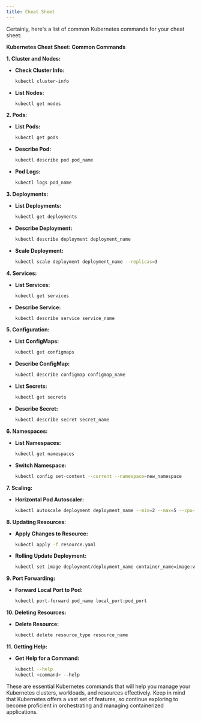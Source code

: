 ```yaml
---
title: Cheat Sheet
---
```


Certainly, here's a list of common Kubernetes commands for your cheat sheet:

**Kubernetes Cheat Sheet: Common Commands**

**1. Cluster and Nodes:**
- **Check Cluster Info:**
  ```bash
  kubectl cluster-info
  ```

- **List Nodes:**
  ```bash
  kubectl get nodes
  ```

**2. Pods:**
- **List Pods:**
  ```bash
  kubectl get pods
  ```

- **Describe Pod:**
  ```bash
  kubectl describe pod pod_name
  ```

- **Pod Logs:**
  ```bash
  kubectl logs pod_name
  ```

**3. Deployments:**
- **List Deployments:**
  ```bash
  kubectl get deployments
  ```

- **Describe Deployment:**
  ```bash
  kubectl describe deployment deployment_name
  ```

- **Scale Deployment:**
  ```bash
  kubectl scale deployment deployment_name --replicas=3
  ```

**4. Services:**
- **List Services:**
  ```bash
  kubectl get services
  ```

- **Describe Service:**
  ```bash
  kubectl describe service service_name
  ```

**5. Configuration:**
- **List ConfigMaps:**
  ```bash
  kubectl get configmaps
  ```

- **Describe ConfigMap:**
  ```bash
  kubectl describe configmap configmap_name
  ```

- **List Secrets:**
  ```bash
  kubectl get secrets
  ```

- **Describe Secret:**
  ```bash
  kubectl describe secret secret_name
  ```

**6. Namespaces:**
- **List Namespaces:**
  ```bash
  kubectl get namespaces
  ```

- **Switch Namespace:**
  ```bash
  kubectl config set-context --current --namespace=new_namespace
  ```

**7. Scaling:**
- **Horizontal Pod Autoscaler:**
  ```bash
  kubectl autoscale deployment deployment_name --min=2 --max=5 --cpu-percent=80
  ```

**8. Updating Resources:**
- **Apply Changes to Resource:**
  ```bash
  kubectl apply -f resource.yaml
  ```

- **Rolling Update Deployment:**
  ```bash
  kubectl set image deployment/deployment_name container_name=image:version
  ```

**9. Port Forwarding:**
- **Forward Local Port to Pod:**
  ```bash
  kubectl port-forward pod_name local_port:pod_port
  ```

**10. Deleting Resources:**
- **Delete Resource:**
  ```bash
  kubectl delete resource_type resource_name
  ```

**11. Getting Help:**
- **Get Help for a Command:**
  ```bash
  kubectl --help
  kubectl <command> --help
  ```

These are essential Kubernetes commands that will help you manage your Kubernetes clusters, workloads, and resources effectively. Keep in mind that Kubernetes offers a vast set of features, so continue exploring to become proficient in orchestrating and managing containerized applications.